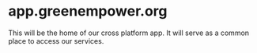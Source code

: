 # app.greenempower.org
This will be the home of our cross platform app. It will serve as a common place to access our services.

